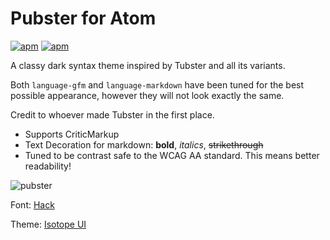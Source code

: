 # Pubster for Atom
[![apm](https://img.shields.io/apm/v/pubster-syntax.svg?style=flat-square)](https://atom.io/packages/pubster-syntax)
[![apm](https://img.shields.io/apm/dm/pubster-syntax.svg?style=flat-square)](https://atom.io/packages/pubster-syntax)

A classy dark syntax theme inspired by Tubster and all its variants.

Both `language-gfm` and `language-markdown` have been tuned for the best possible
appearance, however they will not look exactly the same.

Credit to whoever made Tubster in the first place.

- Supports CriticMarkup
- Text Decoration for markdown: **bold**, _italics_, ~~strikethrough~~
- Tuned to be contrast safe to the WCAG AA standard. This means better readability!



![pubster](https://github.com/plttn/pubster-syntax/raw/master/specimen.png)

Font: [Hack](https://github.com/chrissimpkins/Hack)

Theme: [Isotope UI](https://atom.io/themes/isotope-ui)
